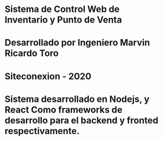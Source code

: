 # Sistema de Control Web de Inventario y Punto de Venta 

# Desarrollado por Ingeniero Marvin Ricardo Toro
# Siteconexion - 2020

# Sistema desarrollado en Nodejs, y React Como frameworks de desarrollo para el backend y fronted respectivamente.


